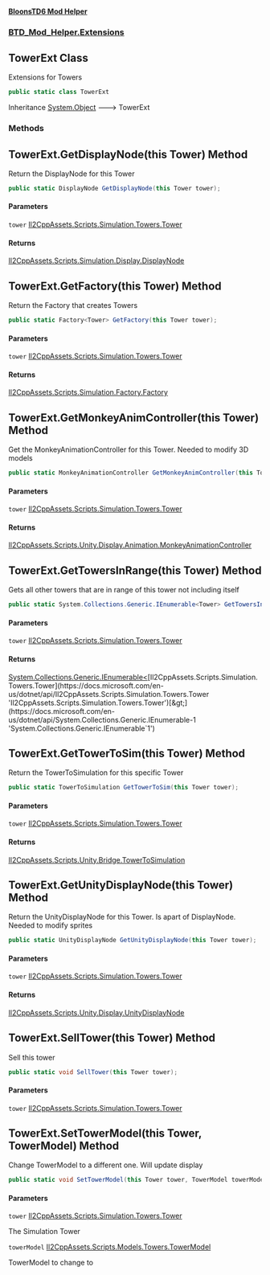 #### [BloonsTD6 Mod Helper](README.md 'README')
### [BTD_Mod_Helper.Extensions](README.md#BTD_Mod_Helper.Extensions 'BTD_Mod_Helper.Extensions')

## TowerExt Class

Extensions for Towers

```csharp
public static class TowerExt
```

Inheritance [System.Object](https://docs.microsoft.com/en-us/dotnet/api/System.Object 'System.Object') &#129106; TowerExt
### Methods

<a name='BTD_Mod_Helper.Extensions.TowerExt.GetDisplayNode(thisTower)'></a>

## TowerExt.GetDisplayNode(this Tower) Method

Return the DisplayNode for this Tower

```csharp
public static DisplayNode GetDisplayNode(this Tower tower);
```
#### Parameters

<a name='BTD_Mod_Helper.Extensions.TowerExt.GetDisplayNode(thisTower).tower'></a>

`tower` [Il2CppAssets.Scripts.Simulation.Towers.Tower](https://docs.microsoft.com/en-us/dotnet/api/Il2CppAssets.Scripts.Simulation.Towers.Tower 'Il2CppAssets.Scripts.Simulation.Towers.Tower')

#### Returns
[Il2CppAssets.Scripts.Simulation.Display.DisplayNode](https://docs.microsoft.com/en-us/dotnet/api/Il2CppAssets.Scripts.Simulation.Display.DisplayNode 'Il2CppAssets.Scripts.Simulation.Display.DisplayNode')

<a name='BTD_Mod_Helper.Extensions.TowerExt.GetFactory(thisTower)'></a>

## TowerExt.GetFactory(this Tower) Method

Return the Factory that creates Towers

```csharp
public static Factory<Tower> GetFactory(this Tower tower);
```
#### Parameters

<a name='BTD_Mod_Helper.Extensions.TowerExt.GetFactory(thisTower).tower'></a>

`tower` [Il2CppAssets.Scripts.Simulation.Towers.Tower](https://docs.microsoft.com/en-us/dotnet/api/Il2CppAssets.Scripts.Simulation.Towers.Tower 'Il2CppAssets.Scripts.Simulation.Towers.Tower')

#### Returns
[Il2CppAssets.Scripts.Simulation.Factory.Factory](https://docs.microsoft.com/en-us/dotnet/api/Il2CppAssets.Scripts.Simulation.Factory.Factory 'Il2CppAssets.Scripts.Simulation.Factory.Factory')

<a name='BTD_Mod_Helper.Extensions.TowerExt.GetMonkeyAnimController(thisTower)'></a>

## TowerExt.GetMonkeyAnimController(this Tower) Method

Get the MonkeyAnimationController for this Tower. Needed to modify 3D models

```csharp
public static MonkeyAnimationController GetMonkeyAnimController(this Tower tower);
```
#### Parameters

<a name='BTD_Mod_Helper.Extensions.TowerExt.GetMonkeyAnimController(thisTower).tower'></a>

`tower` [Il2CppAssets.Scripts.Simulation.Towers.Tower](https://docs.microsoft.com/en-us/dotnet/api/Il2CppAssets.Scripts.Simulation.Towers.Tower 'Il2CppAssets.Scripts.Simulation.Towers.Tower')

#### Returns
[Il2CppAssets.Scripts.Unity.Display.Animation.MonkeyAnimationController](https://docs.microsoft.com/en-us/dotnet/api/Il2CppAssets.Scripts.Unity.Display.Animation.MonkeyAnimationController 'Il2CppAssets.Scripts.Unity.Display.Animation.MonkeyAnimationController')

<a name='BTD_Mod_Helper.Extensions.TowerExt.GetTowersInRange(thisTower)'></a>

## TowerExt.GetTowersInRange(this Tower) Method

Gets all other towers that are in range of this tower not including itself

```csharp
public static System.Collections.Generic.IEnumerable<Tower> GetTowersInRange(this Tower tower);
```
#### Parameters

<a name='BTD_Mod_Helper.Extensions.TowerExt.GetTowersInRange(thisTower).tower'></a>

`tower` [Il2CppAssets.Scripts.Simulation.Towers.Tower](https://docs.microsoft.com/en-us/dotnet/api/Il2CppAssets.Scripts.Simulation.Towers.Tower 'Il2CppAssets.Scripts.Simulation.Towers.Tower')

#### Returns
[System.Collections.Generic.IEnumerable&lt;](https://docs.microsoft.com/en-us/dotnet/api/System.Collections.Generic.IEnumerable-1 'System.Collections.Generic.IEnumerable`1')[Il2CppAssets.Scripts.Simulation.Towers.Tower](https://docs.microsoft.com/en-us/dotnet/api/Il2CppAssets.Scripts.Simulation.Towers.Tower 'Il2CppAssets.Scripts.Simulation.Towers.Tower')[&gt;](https://docs.microsoft.com/en-us/dotnet/api/System.Collections.Generic.IEnumerable-1 'System.Collections.Generic.IEnumerable`1')

<a name='BTD_Mod_Helper.Extensions.TowerExt.GetTowerToSim(thisTower)'></a>

## TowerExt.GetTowerToSim(this Tower) Method

Return the TowerToSimulation for this specific Tower

```csharp
public static TowerToSimulation GetTowerToSim(this Tower tower);
```
#### Parameters

<a name='BTD_Mod_Helper.Extensions.TowerExt.GetTowerToSim(thisTower).tower'></a>

`tower` [Il2CppAssets.Scripts.Simulation.Towers.Tower](https://docs.microsoft.com/en-us/dotnet/api/Il2CppAssets.Scripts.Simulation.Towers.Tower 'Il2CppAssets.Scripts.Simulation.Towers.Tower')

#### Returns
[Il2CppAssets.Scripts.Unity.Bridge.TowerToSimulation](https://docs.microsoft.com/en-us/dotnet/api/Il2CppAssets.Scripts.Unity.Bridge.TowerToSimulation 'Il2CppAssets.Scripts.Unity.Bridge.TowerToSimulation')

<a name='BTD_Mod_Helper.Extensions.TowerExt.GetUnityDisplayNode(thisTower)'></a>

## TowerExt.GetUnityDisplayNode(this Tower) Method

Return the UnityDisplayNode for this Tower. Is apart of DisplayNode. Needed to modify sprites

```csharp
public static UnityDisplayNode GetUnityDisplayNode(this Tower tower);
```
#### Parameters

<a name='BTD_Mod_Helper.Extensions.TowerExt.GetUnityDisplayNode(thisTower).tower'></a>

`tower` [Il2CppAssets.Scripts.Simulation.Towers.Tower](https://docs.microsoft.com/en-us/dotnet/api/Il2CppAssets.Scripts.Simulation.Towers.Tower 'Il2CppAssets.Scripts.Simulation.Towers.Tower')

#### Returns
[Il2CppAssets.Scripts.Unity.Display.UnityDisplayNode](https://docs.microsoft.com/en-us/dotnet/api/Il2CppAssets.Scripts.Unity.Display.UnityDisplayNode 'Il2CppAssets.Scripts.Unity.Display.UnityDisplayNode')

<a name='BTD_Mod_Helper.Extensions.TowerExt.SellTower(thisTower)'></a>

## TowerExt.SellTower(this Tower) Method

Sell this tower

```csharp
public static void SellTower(this Tower tower);
```
#### Parameters

<a name='BTD_Mod_Helper.Extensions.TowerExt.SellTower(thisTower).tower'></a>

`tower` [Il2CppAssets.Scripts.Simulation.Towers.Tower](https://docs.microsoft.com/en-us/dotnet/api/Il2CppAssets.Scripts.Simulation.Towers.Tower 'Il2CppAssets.Scripts.Simulation.Towers.Tower')

<a name='BTD_Mod_Helper.Extensions.TowerExt.SetTowerModel(thisTower,TowerModel)'></a>

## TowerExt.SetTowerModel(this Tower, TowerModel) Method

Change TowerModel to a different one. Will update display

```csharp
public static void SetTowerModel(this Tower tower, TowerModel towerModel);
```
#### Parameters

<a name='BTD_Mod_Helper.Extensions.TowerExt.SetTowerModel(thisTower,TowerModel).tower'></a>

`tower` [Il2CppAssets.Scripts.Simulation.Towers.Tower](https://docs.microsoft.com/en-us/dotnet/api/Il2CppAssets.Scripts.Simulation.Towers.Tower 'Il2CppAssets.Scripts.Simulation.Towers.Tower')

The Simulation Tower

<a name='BTD_Mod_Helper.Extensions.TowerExt.SetTowerModel(thisTower,TowerModel).towerModel'></a>

`towerModel` [Il2CppAssets.Scripts.Models.Towers.TowerModel](https://docs.microsoft.com/en-us/dotnet/api/Il2CppAssets.Scripts.Models.Towers.TowerModel 'Il2CppAssets.Scripts.Models.Towers.TowerModel')

TowerModel to change to